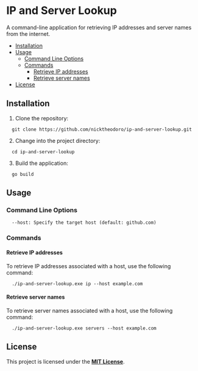 # IP and Server Lookup

A command-line application for retrieving IP addresses and server names from the internet.

- [Installation](#installation)
- [Usage](#usage)
  - [Command Line Options](#command-line-options)
  - [Commands](#commands)
    - [Retrieve IP addresses](#retrieve-ip-addresses)
    - [Retrieve server names](#retrieve-server-names)
- [License](#license)

## Installation

1. Clone the repository:

```shell
  git clone https://github.com/nicktheodoro/ip-and-server-lookup.git
```

2. Change into the project directory:

```shell
  cd ip-and-server-lookup
```

3. Build the application:

```shell
  go build
```

## Usage

### Command Line Options

```shell
  --host: Specify the target host (default: github.com)
```

### Commands

#### Retrieve IP addresses

To retrieve IP addresses associated with a host, use the following command:

```shell
  ./ip-and-server-lookup.exe ip --host example.com
```

#### Retrieve server names

To retrieve server names associated with a host, use the following command:

```shell
  ./ip-and-server-lookup.exe servers --host example.com
```

## License

This project is licensed under the <strong><a href="https://mit-license.org/">MIT License</a></strong>.
